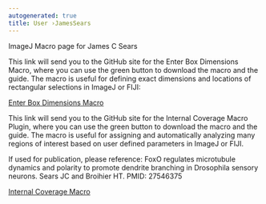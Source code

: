 ```yaml
---
autogenerated: true
title: User ›JamesSears
---
```


ImageJ Macro page for James C Sears

This link will send you to the GitHub site for the Enter Box Dimensions Macro, where you can use the green button to download the macro and the guide. The macro is useful for defining exact dimensions and locations of rectangular selections in ImageJ or FIJI:

[Enter Box Dimensions Macro](https://github.com/JamesCSears/Enter-Box-Dimensions-Macro-for-ImageJ)

This link will send you to the GitHub site for the Internal Coverage Macro Plugin, where you can use the green button to download the macro and the guide. The macro is useful for assigning and automatically analyzing many regions of interest based on user defined parameters in ImageJ or FIJI.

If used for publication, please reference: FoxO regulates microtubule dynamics and polarity to promote dendrite branching in Drosophila sensory neurons. Sears JC and Broihier HT. PMID: 27546375

[Internal Coverage Macro](https://github.com/JamesCSears/Internal-Coverage-Macro)
